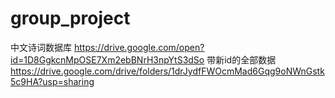 # group_project
中文诗词数据库
https://drive.google.com/open?id=1D8GgkcnMpOSE7Xm2ebBNrH3npYtS3dSo
带新id的全部数据
https://drive.google.com/drive/folders/1drJydfFWOcmMad6Gqg9oNWnGstk5c9HA?usp=sharing
